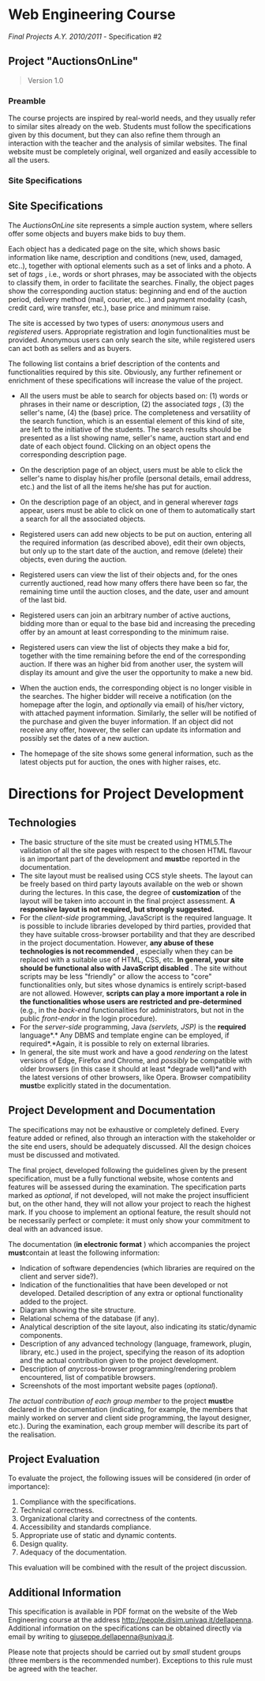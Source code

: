 # Web Engineering Course
*Final Projects A.Y. 2010/2011* - Specification #2

## Project "AuctionsOnLine"

> Version 1.0

### Preamble

The course projects are inspired by real-world needs, and they usually refer to similar sites already on the web. Students must follow the specifications given by this document, but they can also refine them through an interaction with the teacher and the analysis of similar websites. The final website must be completely original, well organized and easily accessible to all the users.

### Site Specifications

## Site Specifications

The *AuctionsOnLine* site represents a simple auction system, where sellers offer some objects and buyers make bids to buy them.

Each object has a dedicated page on the site, which shows basic information like name, description and conditions (new, used, damaged, etc..), together with optional elements such as a set of links and a photo. A set of *tags* , i.e., words or short phrases, may be associated with the objects to classify them, in order to facilitate the searches. Finally, the object pages show the corresponding auction status: beginning and end of the auction period, delivery method (mail, courier, etc..) and payment modality (cash, credit card, wire transfer, etc.), base price and minimum raise.

The site is accessed by two types of users: *anonymous* users and *registered* users. Appropriate registration and login functionalities must be provided. Anonymous users can only search the site, while registered users can act both as sellers and as buyers.

The following list contains a brief description of the contents and functionalities required by this site. Obviously, any further refinement or enrichment of these specifications will increase the value of the project.
* All the users must be able to search for objects based on: (1) words or phrases in their name or description, (2) the associated *tags* , (3) the seller's name, (4) the (base) price. The completeness and versatility of the search function, which is an essential element of this kind of site, are left to the initiative of the students. The search results should be presented as a list showing name, seller's name, auction start and end date of each object found. Clicking on an object opens the corresponding description page.

* On the description page of an object, users must be able to click the seller's name to display his/her profile (personal details, email address, etc.) and the list of all the items he/she has put for auction.

* On the description page of an object, and in general wherever *tags* appear, users must be able to click on one of them to automatically start a search for all the associated objects.

* Registered users can add new objects to be put on auction, entering all the required information (as described above), edit their own objects, but only up to the start date of the auction, and remove (delete) their objects, even during the auction.

* Registered users can view the list of their objects and, for the ones currently auctioned, read how many offers there have been so far, the remaining time until the auction closes, and the date, user and amount of the last bid.

* Registered users can join an arbitrary number of active auctions, bidding more than or equal to the base bid and increasing the preceding offer by an amount at least corresponding to the minimum raise.

* Registered users can view the list of objects they make a bid for, together with the time remaining before the end of the corresponding auction. If there was an higher bid from another user, the system will display its amount and give the user the opportunity to make a new bid.

* When the auction ends, the corresponding object is no longer visible in the searches. The higher bidder will receive a notification (on the homepage after the login, and *optionally* via email) of his/her victory, with attached payment information. Similarly, the seller will be notified of the purchase and given the buyer information. If an object did not receive any offer, however, the seller can update its information and possibly set the dates of a new auction.

* The homepage of the site shows some general information, such as the latest objects put for auction, the ones with higher raises, etc.

# Directions for Project Development

## Technologies

* The basic structure of the site must be created using HTML5.The validation of all the site pages with respect to the chosen HTML flavour is an important part of the development and **must**be reported in the documentation.
* The site layout must be realised using CCS style sheets. The layout can be freely based on third party layouts available on the web or shown during the lectures. In this case, the degree of **customization** of the layout will be taken into account in the final project assessment. **A responsive layout is not required, but strongly suggested.**
* For the *client-side* programming, JavaScript is the required language. It is possible to include libraries developed by third parties, provided that they have suitable cross-browser portability and that they are described in the project documentation. However, **any abuse of these technologies is not recommended** , especially when they can be replaced with a suitable use of HTML, CSS, etc. **In general, your site should be functional also with JavaScript disabled** . The site without scripts may be less "friendly" or allow the access to "core" functionalities only, but sites whose dynamics is entirely script-based are not allowed. However, **scripts can play a more important a role in the functionalities whose users are restricted and pre-determined** (e.g., in the *back-end* functionalities for administrators, but not in the public *front-end*or in the login procedure).
* For the *server-side* programming, Java *(servlets, JSP)* is the **required** language\*.\* Any DBMS and template engine can be employed, if required\*.\*Again, it is possible to rely on external libraries.
* In general, the site must work and have a good *rendering* on the latest versions of Edge, Firefox and Chrome, and *possibly* be compatible with older browsers (in this case it should at least \*degrade well)\*and with the latest versions of other browsers, like Opera. Browser compatibility **must**be explicitly stated in the documentation.

## Project Development and Documentation

The specifications may not be exhaustive or completely defined. Every feature added or refined, also through an interaction with the stakeholder or the site end users, should be adequately discussed. All the design choices must be discussed and motivated.

The final project, developed following the guidelines given by the present specification, must be a fully functional website, whose contents and features will be assessed during the examination. The specification parts marked as *optional*, if not developed, will not make the project insufficient but, on the other hand, they will not allow your project to reach the highest mark. If you choose to implement an optional feature, the result should not be necessarily perfect or complete: it must only show your commitment to deal with an advanced issue.

The documentation (**in electronic format** ) which accompanies the project **must**contain at least the following information:

* Indication of software dependencies (which libraries are required on the client and server side?).
* Indication of the functionalities that have been developed or not developed. Detailed description of any extra or optional functionality added to the project.
* Diagram showing the site structure.
* Relational schema of the database (if any).
* Analytical description of the site layout, also indicating its static/dynamic components.
* Description of any advanced technology (language, framework, plugin, library, etc.) used in the project, specifying the reason of its adoption and the actual contribution given to the project development.
* Description of *any*cross-browser programming/rendering problem encountered, list of compatible browsers.
* Screenshots of the most important website pages (*optional*).

*The actual contribution of each group member* to the project **must**be declared in the documentation (indicating, for example, the members that mainly worked on server and client side programming, the layout designer, etc.). During the examination, each group member will describe its part of the realisation.

## Project Evaluation

To evaluate the project, the following issues will be considered (in order of importance):

1. Compliance with the specifications.
2. Technical correctness.
3. Organizational clarity and correctness of the contents.
4. Accessibility and standards compliance.
5. Appropriate use of static and dynamic contents.
6. Design quality.
7. Adequacy of the documentation.

This evaluation will be combined with the result of the project discussion.

## Additional Information

This specification is available in PDF format on the website of the Web Engineering course at the address http://people.disim.univaq.it/dellapenna. Additional information on the specifications can be obtained directly via email by writing to giuseppe.dellapenna@univaq.it.

Please note that projects should be carried out by *small* student groups (three members is the recommended number). Exceptions to this rule must be agreed with the teacher.
